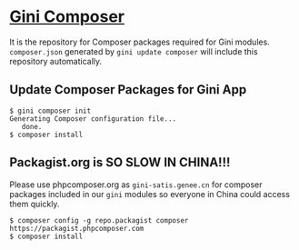 # [Gini Composer](http://satis.genee.cn)

It is the repository for Composer packages required for Gini modules. `composer.json` generated by `gini update composer` will include this repository automatically.

## Update Composer Packages for Gini App

```
$ gini composer init
Generating Composer configuration file...
   done.
$ composer install
```

## Packagist.org is SO SLOW IN CHINA!!!

Please use phpcomposer.org as  `gini-satis.genee.cn` for composer packages included in our `gini` modules so everyone in China could access them quickly.

```
$ composer config -g repo.packagist composer https://packagist.phpcomposer.com
$ composer install
```



